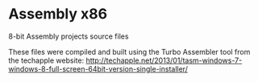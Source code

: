 # Assembly x86
8-bit Assembly projects source files 

These files were compiled and built using the Turbo Assembler tool from the techapple website:
http://techapple.net/2013/01/tasm-windows-7-windows-8-full-screen-64bit-version-single-installer/

